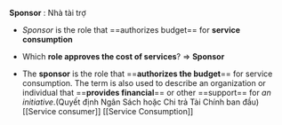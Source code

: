 **Sponsor** : Nhà tài trợ
- *Sponsor* is the role that ==authorizes budget== for **service consumption**

- Which **role approves the cost of services**? => **Sponsor**

- The **sponsor** is the role that ==**authorizes the budget**== for service consumption. The term is also used to describe an organization or individual that ==**provides financial**== or other ==support== for *an initiative*.(Quyết định Ngân Sách hoặc Chi trả Tài Chính ban đầu)
[[Service consumer]]
[[Service Consumption]]